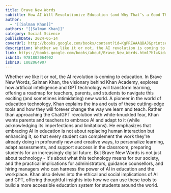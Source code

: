 ```yaml
---
title: Brave New Words
subtitle: How AI Will Revolutionize Education (and Why That’s a Good Thing)
author:
  - "[[Salman Khan]]"
authors: "[[Salman Khan]]"
category: Social Science
publishDate: 2024-05-14
coverUrl: http://books.google.com/books/content?id=KgPREAAAQBAJ&printsec=frontcover&img=1&zoom=1&source=gbs_api
description: Whether we like it or not, the AI revolution is coming to education. In Brave New Words, Salman Khan, the visionary behind Khan Academy, explores how artificial intelligence and GPT technology will transform learning, offering a roadmap for teachers, parents, and students to navigate this exciting (and sometimes intimidating) new world. A pioneer in the world of education technology, Khan explains the ins and outs of these cutting-edge tools and how they will forever change the way we learn and teach. Rather than approaching the ChatGPT revolution with white-knuckled fear, Khan wants parents and teachers to embrace AI and adapt to it (while acknowledging its imperfections and limitations). He emphasizes that embracing AI in education is not about replacing human interaction but enhancing it, so that every student can complement the work they're already doing in profoundly new and creative ways, to personalize learning, adapt assessments, and support success in the classroom, preparing students for an increasingly digital future. But Brave New Words is not just about technology - it's about what this technology means for our society, and the practical implications for administrators, guidance counsellors, and hiring managers who can harness the power of AI in education and the workplace. Khan also delves into the ethical and social implications of AI and GPT, offering thoughtful insights into how we can use these tools to build a more accessible education system for students around the world.
link: https://books.google.com/books/about/Brave_New_Words.html?hl=&id=KgPREAAAQBAJ
isbn13: 9781802064902
isbn10: 1802064907
---
```

Whether we like it or not, the AI revolution is coming to education. In Brave New Words, Salman Khan, the visionary behind Khan Academy, explores how artificial intelligence and GPT technology will transform learning, offering a roadmap for teachers, parents, and students to navigate this exciting (and sometimes intimidating) new world. A pioneer in the world of education technology, Khan explains the ins and outs of these cutting-edge tools and how they will forever change the way we learn and teach. Rather than approaching the ChatGPT revolution with white-knuckled fear, Khan wants parents and teachers to embrace AI and adapt to it (while acknowledging its imperfections and limitations). He emphasizes that embracing AI in education is not about replacing human interaction but enhancing it, so that every student can complement the work they're already doing in profoundly new and creative ways, to personalize learning, adapt assessments, and support success in the classroom, preparing students for an increasingly digital future. But Brave New Words is not just about technology - it's about what this technology means for our society, and the practical implications for administrators, guidance counsellors, and hiring managers who can harness the power of AI in education and the workplace. Khan also delves into the ethical and social implications of AI and GPT, offering thoughtful insights into how we can use these tools to build a more accessible education system for students around the world.
